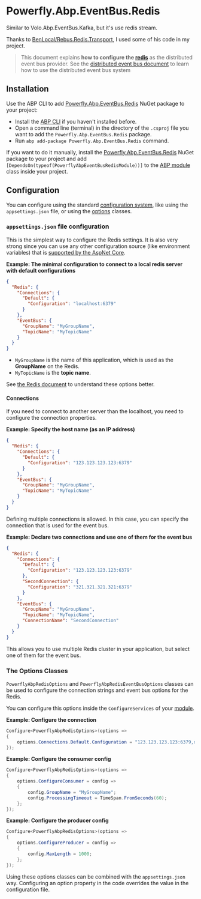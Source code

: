 # Powerfly.Abp.EventBus.Redis

Similar to Volo.Abp.EventBus.Kafka, but it's use redis stream.

Thanks to [BenLocal/Rebus.Redis.Transport](https://github.com/BenLocal/Rebus.Redis.Transport), I used some of his code in my project.

> This document explains **how to configure the [redis](https://redis.io/)** as the distributed event bus provider. See the [distributed event bus document](https://docs.abp.io/en/abp/latest/Distributed-Event-Bus) to learn how to use the distributed event bus system

## Installation

Use the ABP CLI to add [Powerfly.Abp.EventBus.Redis](https://www.nuget.org/packages/Powerfly.Abp.EventBus.Redis) NuGet package to your project:

* Install the [ABP CLI](https://docs.abp.io/en/abp/latest/CLI) if you haven't installed before.
* Open a command line (terminal) in the directory of the `.csproj` file you want to add the `Powerfly.Abp.EventBus.Redis` package.
* Run `abp add-package Powerfly.Abp.EventBus.Redis` command.

If you want to do it manually, install the [Powerfly.Abp.EventBus.Redis](https://www.nuget.org/packages/Powerfly.Abp.EventBus.Redis) NuGet package to your project and add `[DependsOn(typeof(PowerflyAbpEventBusRedisModule))]` to the [ABP module](https://docs.abp.io/en/abp/latest/Module-Development-Basics) class inside your project.

## Configuration

You can configure using the standard [configuration system](https://docs.abp.io/en/abp/latest/Configuration), like using the `appsettings.json` file, or using the [options](https://docs.abp.io/en/abp/latest/Options) classes.

### `appsettings.json` file configuration

This is the simplest way to configure the Redis settings. It is also very strong since you can use any other configuration source (like environment variables) that is [supported by the AspNet Core](https://docs.microsoft.com/en-us/aspnet/core/fundamentals/configuration/).

**Example: The minimal configuration to connect to a local redis server with default configurations**

````json
{
  "Redis": {
    "Connections": {
      "Default": {
        "Configuration": "localhost:6379"
      }
    },
    "EventBus": {
      "GroupName": "MyGroupName",
      "TopicName": "MyTopicName"
    }
  }
}
````

* `MyGroupName` is the name of this application, which is used as the **GroupName** on the Redis.
* `MyTopicName` is the **topic name**.

See [the Redis document](https://stackexchange.github.io/StackExchange.Redis/Configuration) to understand these options better.

#### Connections

If you need to connect to another server than the localhost, you need to configure the connection properties.

**Example: Specify the host name (as an IP address)**

````json
{
  "Redis": {
    "Connections": {
      "Default": {
        "Configuration": "123.123.123.123:6379"
      }
    },
    "EventBus": {
      "GroupName": "MyGroupName",
      "TopicName": "MyTopicName"
    }
  }
}
````

Defining multiple connections is allowed. In this case, you can specify the connection that is used for the event bus.

**Example: Declare two connections and use one of them for the event bus**

````json
{
  "Redis": {
    "Connections": {
      "Default": {
        "Configuration": "123.123.123.123:6379"
      },
      "SecondConnection": {
        "Configuration": "321.321.321.321:6379"
      }
    },
    "EventBus": {
      "GroupName": "MyGroupName",
      "TopicName": "MyTopicName",
      "ConnectionName": "SecondConnection"
    }
  }
}
````

This allows you to use multiple Redis cluster in your application, but select one of them for the event bus.

### The Options Classes

`PowerflyAbpRedisOptions` and `PowerflyAbpRedisEventBusOptions` classes can be used to configure the connection strings and event bus options for the Redis.

You can configure this options inside the `ConfigureServices` of your [module](https://docs.abp.io/en/abp/latest/Module-Development-Basics).

**Example: Configure the connection**

````csharp
Configure<PowerflyAbpRedisOptions>(options =>
{
    options.Connections.Default.Configuration = "123.123.123.123:6379,defaultDatabase=1,password=qwed8s7w5a9t63";
});
````

**Example: Configure the consumer config**

````csharp
Configure<PowerflyAbpRedisOptions>(options =>
{
    options.ConfigureConsumer = config =>
    {
        config.GroupName = "MyGroupName";
        config.ProcessingTimeout = TimeSpan.FromSeconds(60);
    };
});
````

**Example: Configure the producer config**

````csharp
Configure<PowerflyAbpRedisOptions>(options =>
{
    options.ConfigureProducer = config =>
    {
        config.MaxLength = 1000;
    };
});
````

Using these options classes can be combined with the `appsettings.json` way. Configuring an option property in the code overrides the value in the configuration file.
